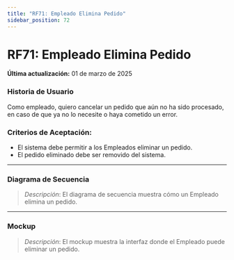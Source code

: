 ```yaml
---
title: "RF71: Empleado Elimina Pedido"  
sidebar_position: 72
---
```


# RF71: Empleado Elimina Pedido

**Última actualización:** 01 de marzo de 2025

### Historia de Usuario

Como empleado, quiero cancelar un pedido que aún no ha sido procesado, en caso de que ya no lo necesite o haya cometido un error.

### Criterios de Aceptación:

- El sistema debe permitir a los Empleados eliminar un pedido.
- El pedido eliminado debe ser removido del sistema.

---

### Diagrama de Secuencia

> *Descripción*: El diagrama de secuencia muestra cómo un Empleado elimina un pedido.

---

### Mockup

> *Descripción*: El mockup muestra la interfaz donde el Empleado puede eliminar un pedido.
